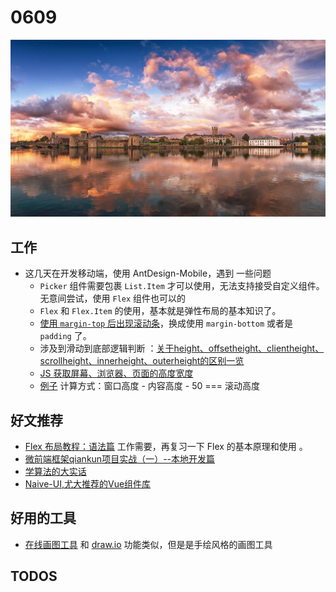 
# 0609

![](./bg-imgs/0609.jpg)

## 工作

- 这几天在开发移动端，使用 AntDesign-Mobile，遇到 一些问题
  - `Picker` 组件需要包裹 `List.Item` 才可以使用，无法支持接受自定义组件。无意间尝试，使用 `Flex` 组件也可以的
  - `Flex` 和 `Flex.Item` 的使用，基本就是弹性布局的基本知识了。
  - [使用 `margin-top` 后出现滚动条](https://jsbin.com/cibaheyajo/5/edit?html,css,output)，换成使用 `margin-bottom` 或者是 `padding` 了。
  - 涉及到滑动到底部逻辑判断 ：[关于height、offsetheight、clientheight、scrollheight、innerheight、outerheight的区别一览](https://www.cnblogs.com/layaling/p/6223372.html)
  - [JS 获取屏幕、浏览器、页面的高度宽度](https://segmentfault.com/a/1190000010443608)
  - [例子](https://jsbin.com/fugezotibu/edit?html,js,console,output) 计算方式：窗口高度 - 内容高度 - 50 === 滚动高度

## 好文推荐

- [Flex 布局教程：语法篇](http://www.ruanyifeng.com/blog/2015/07/flex-grammar.html) 工作需要，再复习一下 Flex 的基本原理和使用 。
- [微前端框架qiankun项目实战（一）--本地开发篇](https://mp.weixin.qq.com/s/FG8PQXndvZY1P80vQmAUfA)
- [学算法的大实话](https://mp.weixin.qq.com/s/V8t4PwVNUHWEHCvOq_yYpQ)
- [Naive-UI,尤大推荐的Vue组件库](https://mp.weixin.qq.com/s/mQ3jNtAtRdG9G31RBLz3fg) 

## 好用的工具

- [在线画图工具](https://draw.moyu.io/) 和 [draw.io](www.draw.io) 功能类似，但是是手绘风格的画图工具

## TODOS